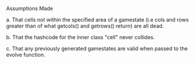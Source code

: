 Assumptions Made

a. That cells not within the specified area of a gamestate (i.e cols and rows greater than of what getcols() and getrows() return) are all dead. 

b. That the hashcode for the inner class "cell" never collides.

c. That any previously generated gamestates are valid when passed to the evolve function.
